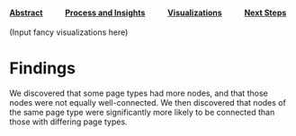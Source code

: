 #### [Abstract](index.md)            [Process and Insights](process.md)            [Visualizations](visuals.md)            [Next Steps](nextsteps.md)

(Input fancy visualizations here)

# Findings

We discovered that some page types had more nodes, and that those nodes were not equally well-connected. We then discovered that nodes of the same page type were significantly more likely to be connected than those with differing page types.